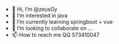 - 👋 Hi, I’m @zeusGy
- 👀 I’m interested in java
- 🌱 I’m currently learning springboot + vue
- 💞️ I’m looking to collaborate on ...
- 📫 How to reach me QQ 573410047

<!---
zeusGy/zeusGy is a ✨ special ✨ repository because its `README.md` (this file) appears on your GitHub profile.
You can click the Preview link to take a look at your changes.
--->
